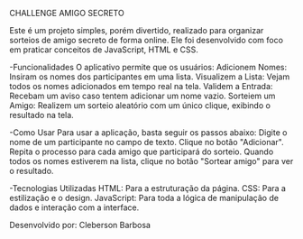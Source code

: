 CHALLENGE AMIGO SECRETO

Este é um projeto simples, porém divertido, realizado para organizar sorteios de amigo secreto de forma online. Ele foi desenvolvido com foco em praticar conceitos de JavaScript, HTML e CSS.


-Funcionalidades
O aplicativo permite que os usuários:
Adicionem Nomes: Insiram os nomes dos participantes em uma lista.
Visualizem a Lista: Vejam todos os nomes adicionados em tempo real na tela.
Validem a Entrada: Recebam um aviso caso tentem adicionar um nome vazio.
Sorteiem um Amigo: Realizem um sorteio aleatório com um único clique, exibindo o resultado na tela.


-Como Usar
Para usar a aplicação, basta seguir os passos abaixo:
Digite o nome de um participante no campo de texto.
Clique no botão "Adicionar".
Repita o processo para cada amigo que participará do sorteio.
Quando todos os nomes estiverem na lista, clique no botão "Sortear amigo" para ver o resultado.


-Tecnologias Utilizadas
HTML: Para a estruturação da página.
CSS: Para a estilização e o design.
JavaScript: Para toda a lógica de manipulação de dados e interação com a interface.




Desenvolvido por:
Cleberson Barbosa